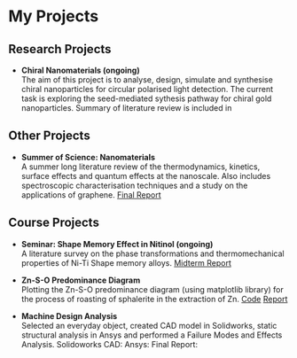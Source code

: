 # My Projects
## Research Projects
* **Chiral Nanomaterials (ongoing)**  
The aim of this project is to analyse, design, simulate and synthesise chiral nanoparticles for circular polarised light detection. The current task is exploring the seed-mediated sythesis pathway for chiral gold nanoparticles. Summary of literature review is included in 
## Other Projects
* **Summer of Science: Nanomaterials**  
A summer long literature review of the thermodynamics, kinetics, surface effects and quantum effects at the nanoscale. Also includes spectroscopic characterisation techniques and a study on the applications of graphene. [Final Report](https://github.com/DaniG13/my-projects/blob/main/Nanomaterials_Report.pdf)
## Course Projects
* **Seminar: Shape Memory Effect in Nitinol (ongoing)**  
A literature survey on the phase transformations and thermomechanical properties of Ni-Ti Shape memory alloys. [Midterm Report](https://github.com/DaniG13/my-projects/blob/main/Shape_Memory_Midterm.pdf)
* **Zn-S-O Predominance Diagram**  
Plotting the Zn-S-O predominance diagram (using matplotlib library) for the process of roasting of sphalerite in the extraction of Zn. [Code](https://github.com/DaniG13/my-projects/blob/main/Predominance_Code.py) [Report](https://github.com/DaniG13/my-projects/blob/main/Predominance_Report.pdf)


* **Machine Design Analysis**  
Selected an everyday object, created CAD model in Solidworks, static structural analysis in Ansys and performed a Failure Modes and Effects Analysis. Solidoworks CAD: Ansys: Final Report:

